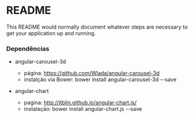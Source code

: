 # README #

This README would normally document whatever steps are necessary to get your application up and running.

### Dependências ###

* angular-carousel-3d
  * página: https://github.com/Wlada/angular-carousel-3d
  * instalção via Bower: bower install angular-carousel-3d --save

* angular-chart
   * pagina: http://jtblin.github.io/angular-chart.js/
   * instalação: bower install angular-chart.js --save